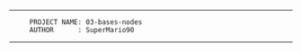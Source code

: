 *************************************************
         PROJECT NAME: 03-bases-nodes
         AUTHOR      : SuperMario90
*************************************************
